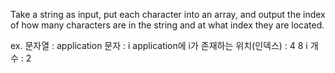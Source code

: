 Take a string as input, put each character into an array, and output the index of how many characters are in the string and at what index they are located.

ex.
문자열 : application
문자 : i
application에 i가 존재하는 위치(인덱스) : 4 8
i 개수 : 2
